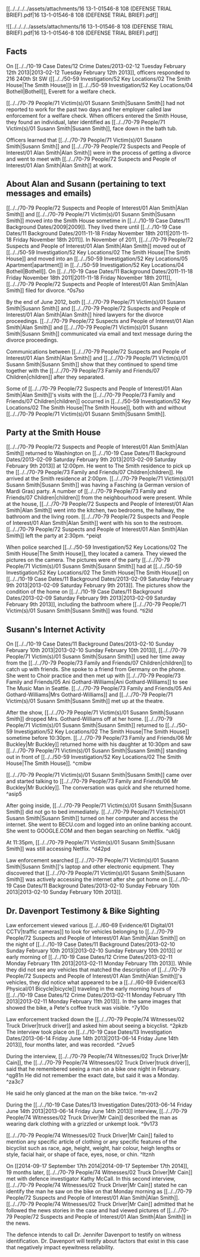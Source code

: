 [[../../../../assets/attachments/16 13-1-01546-8 108 (DEFENSE TRIAL BRIEF).pdf|16 13-1-01546-8 108 (DEFENSE TRIAL BRIEF).pdf]]

![[../../../../assets/attachments/16 13-1-01546-8 108 (DEFENSE TRIAL BRIEF).pdf|16 13-1-01546-8 108 (DEFENSE TRIAL BRIEF).pdf]]

## Facts

On [[../../10-19 Case Dates/12 Crime Dates/2013-02-12 Tuesday February 12th 2013|2013-02-12 Tuesday February 12th 2013]], officers responded to 216 240th St SW ([[../../50-59 Investigation/52 Key Locations/02 The Smith House|The Smith House]]) in [[../../50-59 Investigation/52 Key Locations/04 Bothell|Bothell]], Everett for a welfare check.

[[../../70-79 People/71 Victim(s)/01 Susann Smith|Susann Smith]] had not reported to work for the past two days and her employer called law enforcement for a welfare check. When officers entered the Smith House, they found an individual, later identified as [[../../70-79 People/71 Victim(s)/01 Susann Smith|Susann Smith]], face down in the bath tub.

Officers learned that [[../../70-79 People/71 Victim(s)/01 Susann Smith|Susann Smith]] and [[../../70-79 People/72 Suspects and People of Interest/01 Alan Smith|Alan Smith]] were in the process of getting a divorce and went to meet with [[../../70-79 People/72 Suspects and People of Interest/01 Alan Smith|Alan Smith]] at work.

## About Alan and Susann (pertaining to text messages and emails)

[[../../70-79 People/72 Suspects and People of Interest/01 Alan Smith|Alan Smith]] and [[../../70-79 People/71 Victim(s)/01 Susann Smith|Susann Smith]] moved into the Smith House sometime in [[../../10-19 Case Dates/11 Background Dates/2009|2009]]. They lived there until [[../../10-19 Case Dates/11 Background Dates/2011-11-18 Friday November 18th 2011|2011-11-18 Friday November 18th 2011]]. In November of 2011, [[../../70-79 People/72 Suspects and People of Interest/01 Alan Smith|Alan Smith]] moved out of [[../../50-59 Investigation/52 Key Locations/02 The Smith House|The Smith House]] and moved into an [[../../50-59 Investigation/52 Key Locations/05 Apartment|apartment]] in [[../../50-59 Investigation/52 Key Locations/04 Bothell|Bothell]]. On [[../../10-19 Case Dates/11 Background Dates/2011-11-18 Friday November 18th 2011|2011-11-18 Friday November 18th 2011]], [[../../70-79 People/72 Suspects and People of Interest/01 Alan Smith|Alan Smith]] filed for divorce. ^0s7so

By the end of June 2012, both [[../../70-79 People/71 Victim(s)/01 Susann Smith|Susann Smith]] and [[../../70-79 People/72 Suspects and People of Interest/01 Alan Smith|Alan Smith]] hired lawyers for the divorce proceedings. [[../../70-79 People/72 Suspects and People of Interest/01 Alan Smith|Alan Smith]] and [[../../70-79 People/71 Victim(s)/01 Susann Smith|Susann Smith]] communicated via email and text message during the divorce proceedings.

Communications between [[../../70-79 People/72 Suspects and People of Interest/01 Alan Smith|Alan Smith]] and [[../../70-79 People/71 Victim(s)/01 Susann Smith|Susann Smith]] show that they continued to spend time together with the [[../../70-79 People/73 Family and Friends/07 Children|children]] after they separated.

Some of [[../../70-79 People/72 Suspects and People of Interest/01 Alan Smith|Alan Smith]]'s visits with the [[../../70-79 People/73 Family and Friends/07 Children|children]] occurred in [[../../50-59 Investigation/52 Key Locations/02 The Smith House|The Smith House]], both with and without [[../../70-79 People/71 Victim(s)/01 Susann Smith|Susann Smith]]. 

## Party at the Smith House

[[../../70-79 People/72 Suspects and People of Interest/01 Alan Smith|Alan Smith]] returned to Washington on [[../../10-19 Case Dates/11 Background Dates/2013-02-09 Saturday February 9th 2013|2013-02-09 Saturday February 9th 2013]] at 12:00pm. He went to The Smith residence to pick up the [[../../70-79 People/73 Family and Friends/07 Children|children]]. He arrived at the Smith residence at 2:00pm. [[../../70-79 People/71 Victim(s)/01 Susann Smith|Susann Smith]] was having a Fasching (a German version of Mardi Gras) party. A number of [[../../70-79 People/73 Family and Friends/07 Children|children]] from the neighbourhood were present. While at the house, [[../../70-79 People/72 Suspects and People of Interest/01 Alan Smith|Alan Smith]] went into the kitchen, two bedrooms, the hallway, the bathroom and the living room. [[../../70-79 People/72 Suspects and People of Interest/01 Alan Smith|Alan Smith]] went with his son to the restroom. [[../../70-79 People/72 Suspects and People of Interest/01 Alan Smith|Alan Smith]] left the party at 2:30pm. ^peiqt

When police searched [[../../50-59 Investigation/52 Key Locations/02 The Smith House|The Smith House]], they located a camera. They viewed the pictures on the camera. The pictures were of the party [[../../70-79 People/71 Victim(s)/01 Susann Smith|Susann Smith]] had at [[../../50-59 Investigation/52 Key Locations/02 The Smith House|The Smith House]] on [[../../10-19 Case Dates/11 Background Dates/2013-02-09 Saturday February 9th 2013|2013-02-09 Saturday February 9th 2013]]. The pictures show the condition of the home on [[../../10-19 Case Dates/11 Background Dates/2013-02-09 Saturday February 9th 2013|2013-02-09 Saturday February 9th 2013]], including the bathroom where [[../../70-79 People/71 Victim(s)/01 Susann Smith|Susann Smith]] was found. ^ti2ld

## Susann's Internet Activity

On [[../../10-19 Case Dates/11 Background Dates/2013-02-10 Sunday February 10th 2013|2013-02-10 Sunday February 10th 2013]], [[../../70-79 People/71 Victim(s)/01 Susann Smith|Susann Smith]] used her time away from the [[../../70-79 People/73 Family and Friends/07 Children|children]] to catch up with friends. She spoke to a friend from Germany on the phone. She went to Choir practice and then met up with [[../../70-79 People/73 Family and Friends/05 Ani Gothard-Williams|Ani Gothard-Williams]] to see The Music Man in Seattle. [[../../70-79 People/73 Family and Friends/05 Ani Gothard-Williams|Mrs Gothard-Williams]] and [[../../70-79 People/71 Victim(s)/01 Susann Smith|Susann Smith]] met up at the theatre.

After the show, [[../../70-79 People/71 Victim(s)/01 Susann Smith|Susann Smith]] dropped Mrs. Gothard-Williams off at her home. [[../../70-79 People/71 Victim(s)/01 Susann Smith|Susann Smith]] returned to [[../../50-59 Investigation/52 Key Locations/02 The Smith House|The Smith House]] sometime before 10:30pm. [[../../70-79 People/73 Family and Friends/06 Mr Buckley|Mr Buckley]] returned home with his daughter at 10:30pm and saw [[../../70-79 People/71 Victim(s)/01 Susann Smith|Susann Smith]] standing out in front of [[../../50-59 Investigation/52 Key Locations/02 The Smith House|The Smith House]]. ^cmibw

[[../../70-79 People/71 Victim(s)/01 Susann Smith|Susann Smith]] came over and started talking to [[../../70-79 People/73 Family and Friends/06 Mr Buckley|Mr Buckley]]. The conversation was quick and she returned home. ^asip5

After going inside, [[../../70-79 People/71 Victim(s)/01 Susann Smith|Susann Smith]] did not go to bed immediately. [[../../70-79 People/71 Victim(s)/01 Susann Smith|Susann Smith]] turned on her computer and access the internet. She went to BECU.com and logged into an online banking account. She went to GOOGLE.COM and then began searching on Netflix. ^uk0jj

At 11:35pm, [[../../70-79 People/71 Victim(s)/01 Susann Smith|Susann Smith]] was still accessing Netflix. ^d42pd

Law enforcement searched [[../../70-79 People/71 Victim(s)/01 Susann Smith|Susann Smith]]'s laptop and other electronic equipment. They discovered that [[../../70-79 People/71 Victim(s)/01 Susann Smith|Susann Smith]] was actively accessing the internet after she got home on [[../../10-19 Case Dates/11 Background Dates/2013-02-10 Sunday February 10th 2013|2013-02-10 Sunday February 10th 2013]]. 

## Dr. Davenport Testimony & Bike Sighting

Law enforcement viewed various [[../../60-69 Evidence/61 Digital/01 CCTV|traffic cameras]] to look for vehicles belonging to [[../../70-79 People/72 Suspects and People of Interest/01 Alan Smith|Alan Smith]] on the night of [[../../10-19 Case Dates/11 Background Dates/2013-02-10 Sunday February 10th 2013|2013-02-10 Sunday February 10th 2013]] or early morning of [[../../10-19 Case Dates/12 Crime Dates/2013-02-11 Monday February 11th 2013|2013-02-11 Monday February 11th 2013]]. 
While they did not see any vehicles that matched the description of [[../../70-79 People/72 Suspects and People of Interest/01 Alan Smith|Alan Smith]]'s vehicles, they did notice what appeared to be a [[../../60-69 Evidence/63 Physical/01 Bicycle|bicycle]] traveling in the early morning hours of [[../../10-19 Case Dates/12 Crime Dates/2013-02-11 Monday February 11th 2013|2013-02-11 Monday February 11th 2013]]. 
In the same images that showed the bike, a Pete's coffee truck was visible. ^7y10o

Law enforcement tracked down the [[../../70-79 People/74 Witnesses/02 Truck Driver|truck driver]] and asked him about seeing a bicyclist. ^2pkzb
The interview took place on [[../../10-19 Case Dates/13 Investigation Dates/2013-06-14 Friday June 14th 2013|2013-06-14 Friday June 14th 2013]], four months later, and was recorded. ^2vue5

During the interview, [[../../70-79 People/74 Witnesses/02 Truck Driver|Mr Cain]], the [[../../70-79 People/74 Witnesses/02 Truck Driver|truck driver]], said that he remembered seeing a man on a bike one night in February. ^qg81n
He did not remember the exact date, but said it was a Monday. ^za3c7

He said he only glanced at the man on the bike twice. ^m-xv2

During the [[../../10-19 Case Dates/13 Investigation Dates/2013-06-14 Friday June 14th 2013|2013-06-14 Friday June 14th 2013]] interview, [[../../70-79 People/74 Witnesses/02 Truck Driver|Mr Cain]] described the man as wearing dark clothing with a grizzled or unkempt look. ^9v173

[[../../70-79 People/74 Witnesses/02 Truck Driver|Mr Cain]] failed to mention any specific article of clothing or any specific features of the bicyclist such as race, age, height, weight, hair colour, heigh lengths or style, facial hair, or shape of face, eyes, nose, or chin. ^ltznh

On [[2014-09-17 September 17th 2014|2014-09-17 September 17th 2014]], 19 months later, [[../../70-79 People/74 Witnesses/02 Truck Driver|Mr Cain]] met with defence investigator Kathy McCall. In this second interview, [[../../70-79 People/74 Witnesses/02 Truck Driver|Mr Cain]] stated he can identify the man he saw on the bike on that Monday morning as [[../../70-79 People/72 Suspects and People of Interest/01 Alan Smith|Alan Smith]]. [[../../70-79 People/74 Witnesses/02 Truck Driver|Mr Cain]] admitted that he followed the news stories in the case and had viewed pictures of [[../../70-79 People/72 Suspects and People of Interest/01 Alan Smith|Alan Smith]] in the news.

The defence intends to call Dr. Jennifer Davenport to testify on witness identification. Dr. Davenport will testify about factors that exist in this case that negatively impact eyewitness reliability.